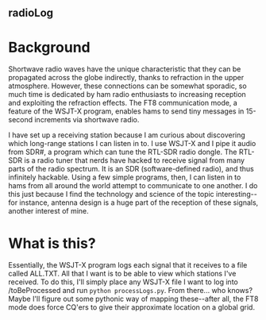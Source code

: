 ## radioLog

# Background
Shortwave radio waves have the unique characteristic that they can be propagated across the globe indirectly, thanks to refraction in the upper atmosphere. However, these connections can be somewhat sporadic, so much time is dedicated by ham radio enthusiasts to increasing reception and exploiting the refraction effects. The FT8 communication mode, a feature of the WSJT-X program, enables hams to send tiny messages in 15-second increments via shortwave radio.

I have set up a receiving station because I am curious about discovering which long-range stations I can listen in to. I use WSJT-X and I pipe it audio from SDR#, a program which can tune the RTL-SDR radio dongle. The RTL-SDR is a radio tuner that nerds have hacked to receive signal from many parts of the radio spectrum. It is an SDR (software-defined radio), and thus infinitely hackable. Using a few simple programs, then, I can listen in to hams from all around the world attempt to communicate to one another. I do this just because I find the technology and science of the topic interesting--for instance, antenna design is a huge part of the reception of these signals, another interest of mine.

# What is this?
Essentially, the WSJT-X program logs each signal that it receives to a file called ALL.TXT. All that I want is to be able to view which stations I've received. To do this, I'll simply place any WSJT-X file I want to log into /toBeProcessed and run `python processLogs.py`. From there... who knows? Maybe I'll figure out some pythonic way of mapping these--after all, the FT8 mode does force CQ'ers to give their approximate location on a global grid.

